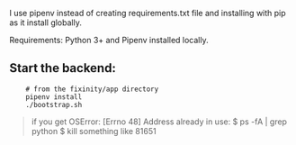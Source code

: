 

I use pipenv instead of creating requirements.txt file and installing with pip as it install globally.

Requirements: 
            Python 3+ and Pipenv installed locally.

## Start the backend:
```
    # from the fixinity/app directory
    pipenv install
    ./bootstrap.sh
```


> if you get OSError: [Errno 48] Address already in use:
    $ ps -fA | grep python
    $ kill <number of process>  something like 81651
